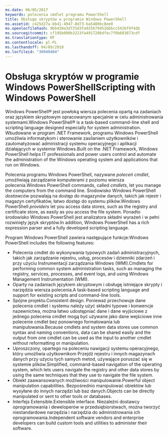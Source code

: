 ```yaml
---
ms.date: 06/05/2017
keywords: polecenia cmdlet programu PowerShell
title: Obsługa skryptów w programie Windows PowerShell
ms.assetid: c425d27a-bb41-4947-8d73-ba5480bc8ee0
ms.openlocfilehash: 9bb420a3d725d3fa925b79452bbbcc542bf9f4db
ms.sourcegitcommit: cf195b090b3223fa4917206dfec7f0b603873cdf
ms.translationtype: MT
ms.contentlocale: pl-PL
ms.lasthandoff: 04/09/2018
ms.locfileid: "30949404"
---
```

# <a name="scripting-with-windows-powershell"></a><span data-ttu-id="cc520-103">Obsługa skryptów w programie Windows PowerShell</span><span class="sxs-lookup"><span data-stu-id="cc520-103">Scripting with Windows PowerShell</span></span>

<span data-ttu-id="cc520-104">Windows PowerShell® jest powłoką wiersza polecenia opartą na zadaniach oraz językiem skryptowym opracowanym specjalnie w celu administrowania systemami.</span><span class="sxs-lookup"><span data-stu-id="cc520-104">Windows PowerShell® is a task-based command-line shell and scripting language designed especially for system administration.</span></span> <span data-ttu-id="cc520-105">Wbudowane w program .NET Framework, programu Windows PowerShell umożliwia informatykom i sterowanie zasilaniem użytkowników i zautomatyzować administracji systemu operacyjnego i aplikacji działających w systemie Windows.</span><span class="sxs-lookup"><span data-stu-id="cc520-105">Built on the .NET Framework, Windows PowerShell helps IT professionals and power users control and automate the administration of the Windows operating system and applications that run on Windows.</span></span>

<span data-ttu-id="cc520-106">Polecenia programu Windows PowerShell, nazywane *poleceń cmdlet*, umożliwiają zarządzanie komputerami z poziomu wiersza polecenia.</span><span class="sxs-lookup"><span data-stu-id="cc520-106">Windows PowerShell commands, called *cmdlets*, let you manage the computers from the command line.</span></span> <span data-ttu-id="cc520-107">Środowisko Windows PowerShell *dostawców* pozwalają na dostęp do magazynów danych, takich jak rejestr i magazyn certyfikatów, łatwo dostęp do systemu plików.</span><span class="sxs-lookup"><span data-stu-id="cc520-107">Windows PowerShell *providers* let you access data stores, such as the registry and certificate store, as easily as you access the file system.</span></span> <span data-ttu-id="cc520-108">Ponadto środowisko Windows PowerShell jest analizatora składni wyrażeń i w pełni rozwinięty język skryptów.</span><span class="sxs-lookup"><span data-stu-id="cc520-108">In addition, Windows PowerShell has a rich expression parser and a fully developed scripting language.</span></span>

<span data-ttu-id="cc520-109">Program Windows PowerShell zawiera następujące funkcje:</span><span class="sxs-lookup"><span data-stu-id="cc520-109">Windows PowerShell includes the following features:</span></span>

- <span data-ttu-id="cc520-110">Polecenia cmdlet do wykonywania typowych zadań administracyjnych, takich jak zarządzanie rejestru, usług, procesów i dzienniki zdarzeń i przy użyciu Instrumentacji zarządzania Windows (WMI).</span><span class="sxs-lookup"><span data-stu-id="cc520-110">Cmdlets for performing common system administration tasks, such as managing the registry, services, processes, and event logs, and using Windows Management Instrumentation (WMI).</span></span>
- <span data-ttu-id="cc520-111">Oparty na zadaniach językiem skryptowym i obsługę istniejące skrypty i narzędzia wiersza polecenia.</span><span class="sxs-lookup"><span data-stu-id="cc520-111">A task-based scripting language and support for existing scripts and command-line tools.</span></span>
- <span data-ttu-id="cc520-112">Spójne projektu.</span><span class="sxs-lookup"><span data-stu-id="cc520-112">Consistent design.</span></span> <span data-ttu-id="cc520-113">Ponieważ przechowuje dane polecenia cmdlet i systemu należy użyć składni typowe i konwencje nazewnictwa, można łatwo udostępniać dane i dane wyjściowe z jednego polecenia cmdlet mogą być używane jako dane wejściowe inne polecenie cmdlet bez ponownego formatowania lub manipulowania.</span><span class="sxs-lookup"><span data-stu-id="cc520-113">Because cmdlets and system data stores use common syntax and naming conventions, data can be shared easily and the output from one cmdlet can be used as the input to another cmdlet without reformatting or manipulation.</span></span>
- <span data-ttu-id="cc520-114">Uproszczony, opartego na poleceniu nawigacji systemu operacyjnego, który umożliwia użytkownikom Przejdź rejestru i innych magazynach danych przy użyciu tych samych metod, używające poruszać się w systemie plików.</span><span class="sxs-lookup"><span data-stu-id="cc520-114">Simplified, command-based navigation of the operating system, which lets users navigate the registry and other data stores by using the same techniques that they use to navigate the file system.</span></span>
- <span data-ttu-id="cc520-115">Obiekt zaawansowanych możliwości manipulowanie.</span><span class="sxs-lookup"><span data-stu-id="cc520-115">Powerful object manipulation capabilities.</span></span> <span data-ttu-id="cc520-116">Bezpośrednio manipulować obiektów lub wysyłane do innych narzędzi lub baz danych.</span><span class="sxs-lookup"><span data-stu-id="cc520-116">Objects can be directly manipulated or sent to other tools or databases.</span></span>
- <span data-ttu-id="cc520-117">Interfejs Extensible.</span><span class="sxs-lookup"><span data-stu-id="cc520-117">Extensible interface.</span></span> <span data-ttu-id="cc520-118">Niezależni dostawcy oprogramowania i deweloperów w przedsiębiorstwach, można tworzyć niestandardowe narzędzia i narzędzia do administrowania ich oprogramowania.</span><span class="sxs-lookup"><span data-stu-id="cc520-118">Independent software vendors and enterprise developers can build custom tools and utilities to administer their software.</span></span>